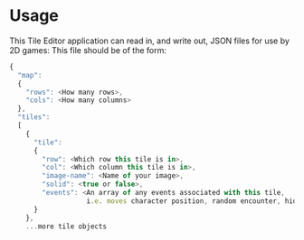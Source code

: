 # Usage

This Tile Editor application can read in, and write out, JSON files for use by 2D games:  This file should be of the form:


```javascript
{
  "map":
  {
    "rows": <How many rows>,
    "cols": <How many columns>
  },
  "tiles":
  [
    {
      "tile":
      {
        "row": <Which row this tile is in>,
        "col": <Which column this tile is in>,
        "image-name": <Name of your image>,
        "solid": <true or false>,
        "events": <An array of any events associated with this tile, 
                   i.e. moves character position, random encounter, hidden item, etc.>
      }
    }, 
    ...more tile objects
    
  
